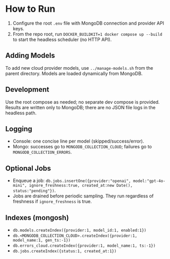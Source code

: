 # How to Run
1. Configure the root `.env` file with MongoDB connection and provider API keys.
2. From the repo root, run `DOCKER_BUILDKIT=1 docker compose up --build` to start the headless scheduler (no HTTP API).

## Adding Models
To add new cloud provider models, use `../manage-models.sh` from the parent directory. Models are loaded dynamically from MongoDB.

## Development
Use the root compose as needed; no separate dev compose is provided.
Results are written only to MongoDB; there are no JSON file logs in the headless path.

## Logging
- Console: one concise line per model (skipped/success/error).
- Mongo: successes go to `MONGODB_COLLECTION_CLOUD`; failures go to `MONGODB_COLLECTION_ERRORS`.

## Optional Jobs
- Enqueue a job: `db.jobs.insertOne({provider:"openai", model:"gpt-4o-mini", ignore_freshness:true, created_at:new Date(), status:"pending"})`.
- Jobs are drained before periodic sampling. They run regardless of freshness if `ignore_freshness` is true.

## Indexes (mongosh)
- `db.models.createIndex({provider:1, model_id:1, enabled:1})`
- `db.<MONGODB_COLLECTION_CLOUD>.createIndex({provider:1, model_name:1, gen_ts:-1})`
- `db.errors_cloud.createIndex({provider:1, model_name:1, ts:-1})`
- `db.jobs.createIndex({status:1, created_at:1})`
